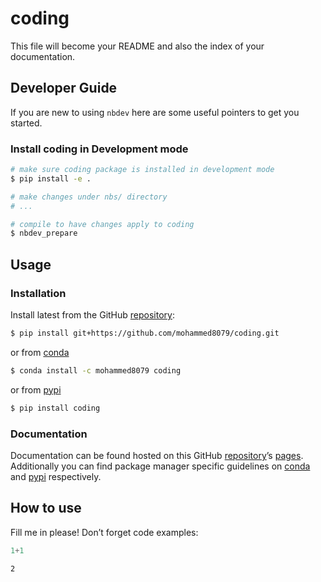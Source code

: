 # coding


<!-- WARNING: THIS FILE WAS AUTOGENERATED! DO NOT EDIT! -->

This file will become your README and also the index of your
documentation.

## Developer Guide

If you are new to using `nbdev` here are some useful pointers to get you
started.

### Install coding in Development mode

``` sh
# make sure coding package is installed in development mode
$ pip install -e .

# make changes under nbs/ directory
# ...

# compile to have changes apply to coding
$ nbdev_prepare
```

## Usage

### Installation

Install latest from the GitHub
[repository](https://github.com/mohammed8079/coding):

``` sh
$ pip install git+https://github.com/mohammed8079/coding.git
```

or from [conda](https://anaconda.org/mohammed8079/coding)

``` sh
$ conda install -c mohammed8079 coding
```

or from [pypi](https://pypi.org/project/coding/)

``` sh
$ pip install coding
```

### Documentation

Documentation can be found hosted on this GitHub
[repository](https://github.com/mohammed8079/coding)’s
[pages](https://mohammed8079.github.io/coding/). Additionally you can
find package manager specific guidelines on
[conda](https://anaconda.org/mohammed8079/coding) and
[pypi](https://pypi.org/project/coding/) respectively.

## How to use

Fill me in please! Don’t forget code examples:

``` python
1+1
```

    2
